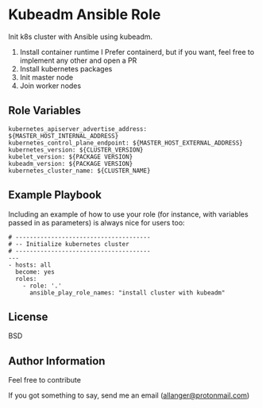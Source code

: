 Kubeadm Ansible Role
=========

Init k8s cluster with Ansible using kubeadm. 
1. Install container runtime 
I Prefer containerd, but if you want, feel free to implement any other and open a PR
2. Install kubernetes packages
3. Init master node 
4. Join worker nodes

Role Variables
--------------
```
kubernetes_apiserver_advertise_address: ${MASTER_HOST_INTERNAL_ADDRESS}
kubernetes_control_plane_endpoint: ${MASTER_HOST_EXTERNAL_ADDRESS}
kubernetes_version: ${CLUSTER_VERSION}
kubelet_version: ${PACKAGE VERSION}
kubeadm_version: ${PACKAGE VERSION}
kubernetes_cluster_name: ${CLUSTER_NAME}
```
Example Playbook
----------------

Including an example of how to use your role (for instance, with variables passed in as parameters) is always nice for users too:

```
# --------------------------------------
# -- Initialize kubernetes cluster
# --------------------------------------
---
- hosts: all
  become: yes
  roles:
    - role: '.'
      ansible_play_role_names: "install cluster with kubeadm"
```
License
-------

BSD

Author Information
------------------
Feel free to contribute

If you got something to say, send me an email (allanger@protonmail.com)
